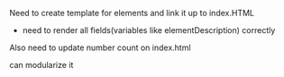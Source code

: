 Need to create template for elements and link it up to index.HTML

  - need to render all fields(variables like elementDescription) correctly

Also need to update number count on index.html

can modularize it